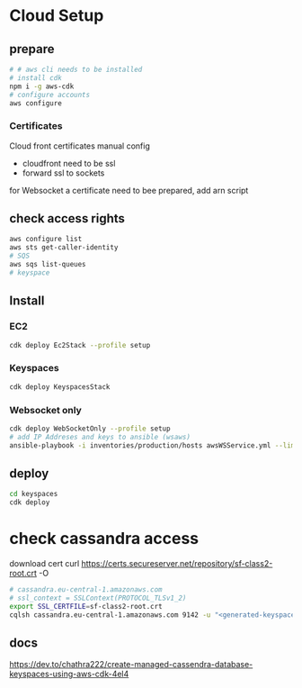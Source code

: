 # Cloud Setup

## prepare

``` bash
# # aws cli needs to be installed
# install cdk
npm i -g aws-cdk
# configure accounts
aws configure
```

### Certificates

Cloud front certificates manual config  

* cloudfront need to be ssl
* forward ssl to sockets
  
for Websocket a certificate need to bee prepared, add arn script

## check access rights

```bash
aws configure list
aws sts get-caller-identity
# SQS
aws sqs list-queues
# keyspace
```

## Install

### EC2

```bash
cdk deploy Ec2Stack --profile setup
```

### Keyspaces

```bash
cdk deploy KeyspacesStack
```

### Websocket only

```bash
cdk deploy WebSocketOnly --profile setup
# add IP Addreses and keys to ansible (wsaws)
ansible-playbook -i inventories/production/hosts awsWSService.yml --limit=wsaws -e global_clean_all=true
```

## deploy

```bash
cd keyspaces
cdk deploy
```

# check cassandra access

download cert curl https://certs.secureserver.net/repository/sf-class2-root.crt -O


```bash
# cassandra.eu-central-1.amazonaws.com
# ssl_context = SSLContext(PROTOCOL_TLSv1_2)
export SSL_CERTFILE=sf-class2-root.crt
cqlsh cassandra.eu-central-1.amazonaws.com 9142 -u "<generated-keyspace-useranme>" -p "<generated-keyspace-password>" --ssl --ssl_context PROTOCOL_TLSv1_2
```

## docs

<https://dev.to/chathra222/create-managed-cassendra-database-keyspaces-using-aws-cdk-4el4>
